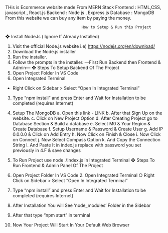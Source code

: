 THis is Ecommerce website made From MERN Stack
Frontend : HTML,CSS, javascript , React.js
Backend : Node js , Express js
Database : MongoDB
From this website we can buy any item by paying the money.

                                      How to Setup & Run this Project

❖ Install NodeJs ( Ignore If Already Installed)
1. Visit the official Node.js website i.e)
  https://nodejs.org/en/download/
2. Download the Node.js installer
3. Run the installer.
4. Follow the prompts in the installer.
—First Run Backend then Frontend & Admin—
❖ Steps To Setup Backend Of The Project
1. Open Project Folder In VS Code
2. Open Integrated Terminal
- Right Click on Sidebar > Select “Open In Integrated Terminal”
3. Type “npm install” and press Enter and Wait for Installation to be completed (requires Internet)
4. Setup The MongoDB
a. Open this link - LINK
b. After that Sign Up on the website.
c. Click on New Project Option
d. After Creating Project go to Database Section & Build a database
e. Select M0 & Your Region & Create Database
f. Setup Username & Password & Create User
g. Add IP 0.0.0.0 & Click on Add Entry
h. Now Click on Finish & Close
i. Now Click on Connect
j. Now Select Compass Option
k. And Copy the Connection String
l. And Paste It in index.js replace <password> with password you set previously in 4.F & save changes
5. To Run Project use node .\index.js in Integrated Terminal
  ❖ Steps To Run Frontend & Admin Panel Of The Project
1. Open Project Folder In VS Code 2. Open Integrated Terminal
○ Right Click on Sidebar > Select “Open In Integrated Terminal”
3. Type “npm install” and press Enter and Wait for Installation to be completed (requires Internet)
4. After Installation You will See ‘node_modules’ Folder in the Sidebar
5. After that type “npm start” in terminal

6. Now Your Project Will Start In Your Default Web Browser

